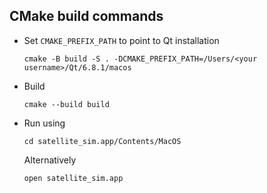 ## CMake build commands
- Set `CMAKE_PREFIX_PATH` to point to Qt installation


    ```cmake -B build -S . -DCMAKE_PREFIX_PATH=/Users/<your username>/Qt/6.8.1/macos```

  
- Build

  
    ```cmake --build build```

  
- Run using

  
    ```cd satellite_sim.app/Contents/MacOS```

  
    Alternatively

  
    ```open satellite_sim.app```
